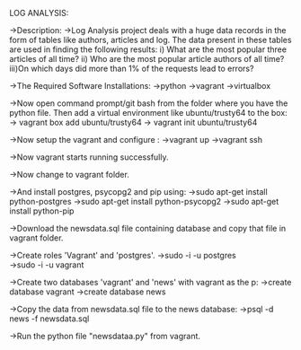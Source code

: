LOG ANALYSIS:

->Description:
	->Log Analysis project deals with a huge data records in the form of tables like authors, articles and log.
	  The data present in these tables are used in finding the following results:
		i)	What are the most popular three articles of all time?
		ii)	Who are the most popular article authors of all time?
		iii)On which days did more than 1% of the requests lead to errors?

->The Required Software Installations:
	->python
	->vagrant
	->virtualbox

->Now open command prompt/git bash from the folder where you have the python file. Then add a virtual environment like ubuntu/trusty64 to the box:
	-> vagrant box add ubuntu/trusty64
	-> vagrant init ubuntu/trusty64

->Now setup the vagrant and configure :
	->vagrant up
	->vagrant ssh

->Now vagrant starts running successfully.

->Now change to vagrant folder.

->And install postgres, psycopg2 and pip using: 
	->sudo apt-get install python-postgres
	->sudo apt-get install python-psycopg2
	->sudo apt-get install python-pip

->Download the newsdata.sql file containing database and copy that file in vagrant folder.

->Create roles 'Vagrant' and 'postgres'.
	->sudo -i -u postgres	
	->sudo -i -u vagrant

->Create two databases 'vagrant' and 'news' with vagrant as the p:
	->create database vagrant
	->create database news

->Copy the data from newsdata.sql file to the news database:
	->psql -d news -f newsdata.sql

->Run the python file "newsdataa.py" from vagrant.
